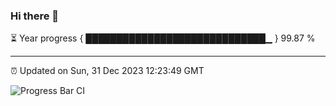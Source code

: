 ### Hi there 👋

⏳ Year progress { █████████████████████████████▁ } 99.87 %

---

⏰ Updated on Sun, 31 Dec 2023 12:23:49 GMT

![Progress Bar CI](https://github.com/liununu/liununu/workflows/Progress%20Bar%20CI/badge.svg)
